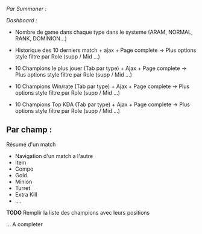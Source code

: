 *Par Summoner :*

 *Dashboard :*

 - Nombre de game dans chaque type dans le systeme (ARAM, NORMAL, RANK, DOMINION...) 
 
 - Historique des 10 derniers match + ajax + Page complete -> Plus options style filtre par Role (supp / Mid ...)

 - 10 Champions le plus jouer (Tab par type) + Ajax + Page complete -> Plus options style filtre par Role (supp / Mid ...)
 
 - 10 Champions Win/rate (Tab par type) + Ajax + Page complete -> Plus options style filtre par Role (supp / Mid ...)
 
 - 10 Champions Top KDA (Tab par type)  + Ajax + Page complete -> Plus options style filtre par Role (supp / Mid ...)




Par champ :
 -



Résumé d'un match
 - Navigation d'un match a l'autre
 - Item
 - Compo
 - Gold
 - Minion
 - Turret
 - Extra Kill
 - ....



**TODO**
Remplir la liste des champions avec leurs positions 


... A completer
